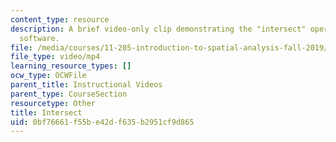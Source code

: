 ```yaml
---
content_type: resource
description: A brief video-only clip demonstrating the "intersect" operation in ArcGIS
  software.
file: /media/courses/11-205-introduction-to-spatial-analysis-fall-2019/0bf76661f55be42df635b2951cf9d865_MIT11_205F19_intersect.mp4
file_type: video/mp4
learning_resource_types: []
ocw_type: OCWFile
parent_title: Instructional Videos
parent_type: CourseSection
resourcetype: Other
title: Intersect
uid: 0bf76661-f55b-e42d-f635-b2951cf9d865
---
```


